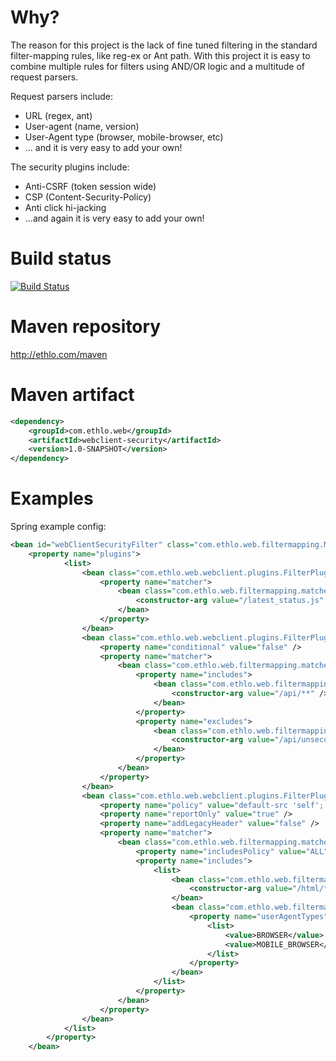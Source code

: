 # Why?

The reason for this project is the lack of fine tuned filtering in the standard filter-mapping rules, like reg-ex or Ant path.
With this project it is easy to combine multiple rules for filters using AND/OR logic and a multitude of request parsers.

Request parsers include:
* URL (regex, ant)
* User-agent (name, version)
* User-Agent type (browser, mobile-browser, etc)
* ... and it is very easy to add your own!

The security plugins include:
* Anti-CSRF (token session wide)
* CSP (Content-Security-Policy)
* Anti click hi-jacking
* ...and again it is very easy to add your own!

# Build status

[![Build Status](https://travis-ci.org/ethlo/webclient-security.png?branch=master)](https://travis-ci.org/ethlo/webclient-security)

# Maven repository
http://ethlo.com/maven

# Maven artifact
```xml
<dependency>
	<groupId>com.ethlo.web</groupId>
	<artifactId>webclient-security</artifactId>
	<version>1.0-SNAPSHOT</version>
</dependency>
```

# Examples
Spring example config:
```xml
<bean id="webClientSecurityFilter" class="com.ethlo.web.filtermapping.MultiMatcherFilter">
  	<property name="plugins">
			<list>
				<bean class="com.ethlo.web.webclient.plugins.FilterPluginNoCache">
					<property name="matcher">
						<bean class="com.ethlo.web.filtermapping.matchers.AntPathRequestMatcher">
							<constructor-arg value="/latest_status.js" />
						</bean>
					</property>
				</bean>
				<bean class="com.ethlo.web.webclient.plugins.FilterPluginCsrf">
					<property name="conditional" value="false" />
					<property name="matcher">
						<bean class="com.ethlo.web.filtermapping.matchers.RequestMultiMatcher">
							<property name="includes">
								<bean class="com.ethlo.web.filtermapping.matchers.AntPathRequestMatcher">
									<constructor-arg value="/api/**" />
								</bean>		
							</property>
							<property name="excludes">
								<bean class="com.ethlo.web.filtermapping.matchers.AntPathRequestMatcher">
									<constructor-arg value="/api/unsecured/**" />
								</bean>
							</property>
						</bean>
					</property>
				</bean>
				<bean class="com.ethlo.web.webclient.plugins.FilterPluginCsp">
					<property name="policy" value="default-src 'self'; script-src 'self' *.gstatic.com *.googleapis.com http://maps.google.com; style-src 'self' 'unsafe-inline'" />
					<property name="reportOnly" value="true" />
					<property name="addLegacyHeader" value="false" />
					<property name="matcher">
						<bean class="com.ethlo.web.filtermapping.matchers.RequestMultiMatcher">
							<property name="includesPolicy" value="ALL" />
							<property name="includes">
								<list>
									<bean class="com.ethlo.web.filtermapping.matchers.AntPathRequestMatcher">
										<constructor-arg value="/html/**" />
									</bean>
									<bean class="com.ethlo.web.filtermapping.matchers.UserAgentTypeRequestMatcher">
										<property name="userAgentTypes">
											<list>
												<value>BROWSER</value>
												<value>MOBILE_BROWSER</value>
											</list>
										</property>
									</bean>		
								</list>
							</property>
						</bean>
					</property>
				</bean>
			</list>
		</property>
	</bean>
  ```
